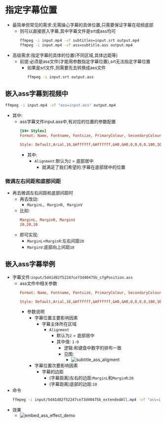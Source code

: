 # 指定字幕位置

* 最简单但常见的需求:无需操心字幕的具体位置,只需要保证字幕在视频底部
  * 则可以直接嵌入字幕,其中字幕文件是srt或ass均可
    ```bash
    ffmpeg -i input.mp4 -vf subtitles=input.srt output.mp4
    ffmpeg -i input.mp4 -vf ass=subtitle.ass output.mp4
    ```
* 高级需求:指定字幕的具体的位置(不同区域,具体边距等)
  * 前提:必须是ass文件(才能用参数指定字幕位置),srt无法指定字幕位置
    * 如果是srt文件,则需要先去转换成ass文件
        ```bash
        ffmpeg -i input.srt output.ass
        ```

## 嵌入ass字幕到视频中

```bash
ffmpeg -i input.mp4 -vf "ass=input.ass" output.mp4
```

* 其中:
  * ass字幕文件input.ass中,有对应的位置的参数配置
    ```ini
    [V4+ Styles]
    Format: Name, Fontname, Fontsize, PrimaryColour, SecondaryColour, OutlineColour, BackColour, Bold, Italic, Underline, StrikeOut, ScaleX, ScaleY, Spacing, Angle, BorderStyle, Outline, Shadow, Alignment, MarginL, MarginR, MarginV, Encoding

    Style: Default,Arial,16,&Hffffff,&Hffffff,&H0,&H0,0,0,0,0,100,100,0,0,1,1,0,2,10,10,10,0
    ```
    * 其中:
      * `Alignment`:默认为`2` = 底部居中
        * 就满足了我们希望的:字幕在底部居中的位置

### 微调左右间距和底部间距

* 再去微调左右间距和底部间距时
  * 再去改动:
    * `MarginL, MarginR, MarginV`
  * 比如:
    ```ini
    MarginL, MarginR, MarginV
    20,20,10
    ```
  * 即可实现:
    * `MarginL`=`MarginR`:左右间距`20`
    * `MarginV`:底部向上间距`10`

## 嵌入ass字幕举例

* 字幕文件:`input/5d41d82f52247ce73d40475b_cfgPosition.ass`
  * ass文件中相关参数
    ```ini
    Format: Name, Fontname, Fontsize, PrimaryColour, SecondaryColour, OutlineColour, BackColour, Bold, Italic, Underline, StrikeOut, ScaleX, ScaleY, Spacing, Angle, BorderStyle, Outline, Shadow, Alignment, MarginL, MarginR, MarginV, Encoding

    Style: Default,Arial,16,&Hffffff,&Hffffff,&H0,&H0,0,0,0,0,100,100,0,0,1,1,0,2,20,20,10,0
    ```
    * 参数说明
      * 字幕位置主要影响因素
        * 字幕主体所在区域
          * `Alignment`
            * 默认为`2` = 底部居中
            * 其中值: `1-9`
              * 逻辑:和键盘中数字的排布一致
              * 见图:
                * ![subtitle_ass_aligment](../../assets/img/subtitle_ass_aligment.png)
      * 字幕位置次要影响因素
        * 字幕的边距
          * (字幕距离)左右的边距:`MarginL`和`MarginR`:`20`
          * (字幕距离)底部的边距:`10`
* 命令
  ```bash
  ffmpeg -i input/5d41d82f52247ce73d40475b_extendedAll.mp4 -vf "ass=input/5d41d82f52247ce73d40475b_cfgPosition.ass" output/5d41d82f52247ce73d40475b_addedAss_marginV10LR20.mp4
  ```
* 效果
  * ![embed_ass_effect_demo](../../assets/img/embed_ass_effect_demo.png)
